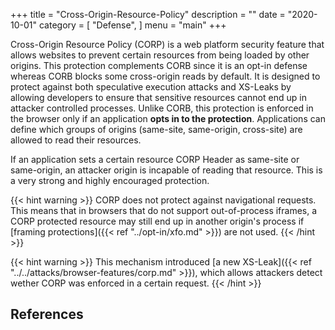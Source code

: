 +++
title = "Cross-Origin-Resource-Policy"
description = ""
date = "2020-10-01"
category = [
    "Defense",
]
menu = "main"
+++

Cross-Origin Resource Policy (CORP) is a web platform security feature that allows websites to prevent certain resources from being loaded by other origins. This protection complements CORB since it is an opt-in defense whereas CORB blocks some cross-origin reads by default. It is designed to protect against both speculative execution attacks and XS-Leaks by allowing developers to ensure that sensitive resources cannot end up in attacker controlled processes. Unlike CORB, this protection is enforced in the browser only if an application **opts in to the protection**. Applications can define which groups of origins (same-site, same-origin, cross-site) are allowed to read their resources.

If an application sets a certain resource CORP Header as same-site or same-origin, an attacker origin is incapable of reading that resource. This is a very strong and highly encouraged protection. 

{{< hint warning >}}
CORP does not protect against navigational requests. This means that in browsers that do not support out-of-process iframes, a CORP protected resource may still end up in another origin's process if [framing protections]({{< ref "../opt-in/xfo.md" >}}) are not used. 
{{< /hint >}}

{{< hint warning >}}
This mechanism introduced [a new XS-Leak]({{< ref "../../attacks/browser-features/corp.md" >}}), which allows attackers detect wether CORP was enforced in a certain request.
{{< /hint >}}

## References

[^1]: Cross-Origin Resource Policy (CORP), [link](https://developer.mozilla.org/en-US/docs/Web/HTTP/Cross-Origin_Resource_Policy_(CORP))